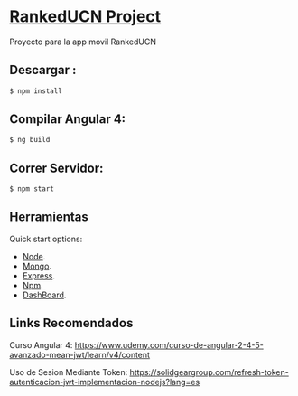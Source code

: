# [RankedUCN Project]()

Proyecto para la app movil RankedUCN

## Descargar :

```bash
$ npm install
```

## Compilar Angular 4:

```bash
$ ng build
```
## Correr Servidor:

```bash
$ npm start
```


## Herramientas

Quick start options:

- [Node](https://nodejs.org/en/).
- [Mongo](https://www.mongodb.com/).
- [Express](https://www.express.com/).
- [Npm](https://www.npmjs.com/).
- [DashBoard](https://www.creative-tim.com/product/paper-dashboard-pro-angular).


## Links Recomendados

Curso Angular 4: <https://www.udemy.com/curso-de-angular-2-4-5-avanzado-mean-jwt/learn/v4/content>

Uso de Sesion Mediante Token: <https://solidgeargroup.com/refresh-token-autenticacion-jwt-implementacion-nodejs?lang=es>



